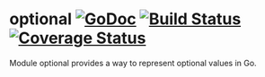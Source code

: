 # optional [![GoDoc][doc-img]][doc] [![Build Status][ci-img]][ci] [![Coverage Status][cov-img]][cov]

Module optional provides a way to represent optional values in Go.

[doc-img]: https://pkg.go.dev/badge/github.com/pamburus/go-mod/optional
[doc]: https://pkg.go.dev/github.com/pamburus/go-mod/optional
[ci-img]: https://github.com/pamburus/go-mod/actions/workflows/ci.yml/badge.svg
[ci]: https://github.com/pamburus/go-mod/actions/workflows/ci.yml
[cov-img]: https://codecov.io/gh/pamburus/go-mod/graph/badge.svg?flag=optional&token=CC2G17UKAS
[cov]: https://app.codecov.io/gh/pamburus/go-mod/tree/main/optional
